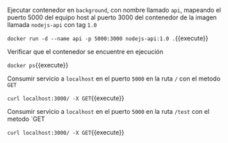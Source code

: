 Ejecutar contenedor en `background`, con nombre llamado `api`, mapeando el puerto 5000 del equipo host al puerto 3000 del contenedor de la imagen llamada `nodejs-api` con tag `1.0`

`docker run -d --name api -p 5000:3000 nodejs-api:1.0 .`{{execute}}

Verificar que el contenedor se encuentre en ejecución

`docker ps`{{execute}}

Consumir servicio a `localhost` en el puerto `5000` en la ruta `/` con el metodo `GET`

`curl localhost:3000/ -X GET`{{execute}}

Consumir servicio a `localhost` en el puerto `5000` en la ruta `/test` con el metodo `GET

`curl localhost:3000/ -X GET`{{execute}}
